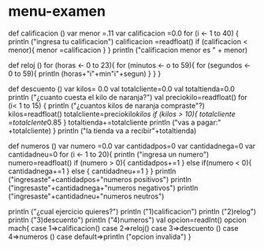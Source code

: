 # menu-examen
def calificacion ()
var menor =.11
var calificacion =0.0
for (i <- 1 to 40) {
println ("ingresa tu calificacion")
calificacion =readfloat()
if (calificacion < menor){
menor =calificacion
}
}
println ("calificacion menor es " + menor)

def reloj ()
for (horas <- 0 to 23){
for (minutos <- o to 59){
for (segundos <- 0 to 59){
println (horas+"i"+min"i"+segun)
}
}
}

def descuento ()
var kilos= 0.0 
val totalcliente=0.0
val totaltienda=0.0
println ("¿cuanto cuesta el kilo de naranja?")
val preciokilo=readfloat()
for (i< 1 to 15) {
println ("¿cuantos kilos de naranja compraste"?)
kilos=readfloat()
totalcliente=preciokilo*kilos
if (kilos > 10){
totalcliente =totalclente*0.85
}
totaltienda+=totalcliente
println ("vas a pagar:" +totalcliente)
}
println ("la tienda va a recibir"+totaltienda)

def numeros ()
var numero =0.0
var cantidadpos=0
var cantidadnega=0
var cantidadneu=0
for (i <- 1 to 20){
println ("ingresa un numero")
numero=readfloat()
if (numero > 0){
cantidadpos+=1
}
else 
if(numero < 0){
cantidadnega+=1
}
else
{
cantidadneu+=1
}
}
println ("ingresaste"+cantidadpos+"numeros positivos")
println ("ingresaste"+cantidadnega+"numeros negativos")
println ("ingresaste"+cantidadneu+"numeros neutros")

println ("¿cual ejercicio quieres?")
println ("1)calificacion")
println ("2)relog")
println ("3)descuento")
println ("4)numeros")
val opcion=readInt()
opcion mach{
case 1=>calificacion()
case 2=>reloj()
case 3=>descuento ()
case 4=>numeros ()
case default=>println ("opcion invalida")
}
